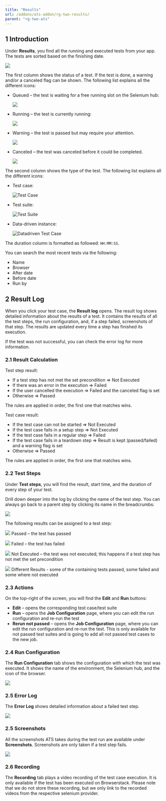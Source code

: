 ```yaml
---
title: "Results"
url: /addons/ats-addon/rg-two-results/
parent: "rg-two-ats"
---
```


## 1 Introduction

Under **Results**, you find all the running and executed tests from your app. The tests are sorted based on the finishing date.

![](/attachments/addons/ats-addon/rg-ats/rg-two-ats/rg-two-results/test-runs.png)

The first column shows the status of a test. If the test is done, a warning and/or a canceled flag can be shown. The following list explains all the different icons:

*  Queued – the test is waiting for a free running slot on the Selenium hub:

    ![](/attachments/addons/ats-addon/rg-ats/rg-two-ats/rg-two-results/queued.png)

*  Running – the test is currently running:

    ![](/attachments/addons/ats-addon/rg-ats/rg-two-ats/rg-two-results/running.gif)
    
*  Warning – the test is passed but may require your attention.

    ![](/attachments/addons/ats-addon/rg-ats/rg-two-ats/rg-two-results/warning-flag.png)
    
*  Canceled – the test was canceled before it could be completed.

    ![](/attachments/addons/ats-addon/rg-ats/rg-two-ats/rg-two-results/canceled-flag.PNG)
    

The second column shows the type of the test. The following list explains all the different icons:

*  Test case:

    ![Test Case](/attachments/addons/ats-addon/rg-ats/rg-two-ats/rg-two-results/test-case-icon.png)

*  Test suite:

    ![Test Suite](/attachments/addons/ats-addon/rg-ats/rg-two-ats/rg-two-results/test-suite-icon.png) 

*  Data-driven instance:

    ![Datadriven Test Case](/attachments/addons/ats-addon/rg-ats/rg-two-ats/rg-two-results/ddt-icon.png)

The duration column is formatted as followed: `HH:MM:SS`.

You can search the most recent tests via the following:

* Name
* Browser
* After date
* Before date
* Run by

## 2 Result Log

When you click your test case, the **Result log** opens. The result log shows detailed information about the results of a test. It contains the results of all the test steps, the run configuration, and, if a step failed, screenshots of that step. The results are updated every time a step has finished its execution.

If the test was not successful, you can check the error log for more information.

### 2.1 Result Calculation

Test step result:

* If a test step has not met the set precondition => Not Executed
* If there was an error in the execution => Failed
* If the user cancelled the execution => Failed and the canceled flag is set
* Otherwise => Passed

The rules are applied in order, the first one that matches wins.

Test case result:

* If the test case can not be started  => Not Executed
* If the test case fails in a setup step => Not Executed
* If the test case fails in a regular step => Failed
* If the test case fails in a teardown step => Result is kept (passed/failed) and a warning flag is set
* Otherwise => Passed

The rules are applied in order, the first one that matches wins.

### 2.2 Test Steps

Under **Test steps**, you will find the result, start time, and the duration of every step of your test.

Drill down deeper into the log by clicking the name of the test step. You can always go back to a parent step by clicking its name in the breadcrumbs:

![](/attachments/addons/ats-addon/rg-ats/rg-two-ats/rg-two-results/result-log.png)

The following results can be assigned to a test step:

![](/attachments/addons/ats-addon/rg-ats/rg-two-ats/rg-two-results/passed-icon.png)  Passed – the test has passed

![](/attachments/addons/ats-addon/rg-ats/rg-two-ats/rg-two-results/failed-icon.png)  Failed – the test has failed

![](/attachments/addons/ats-addon/rg-ats/rg-two-ats/rg-two-results/not-executed-icon.png)  Not Executed – the test was not executed; this happens if a test step has not met the set precondition

![](/attachments/addons/ats-addon/rg-ats/rg-two-ats/rg-two-results/mixed-icon.png)  Different Results - some of the containing tests passed, some failed and some where not executed

### 2.3 Actions

On the top-right of the screen, you will find the **Edit** and **Run** buttons:

* **Edit** – opens the corresponding test case/test suite
* **Run** – opens the **Job Configuration** page, where you can edit the run configuration and re-run the test
* **Rerun not passed** – opens the **Job Configuration** page, where you can edit the run configuration and re-run the test. This is only available for not passed test suites and is going to add all not passed test cases to the new job.

### 2.4 Run Configuration

The **Run Configuration** tab shows the configuration with which the test was executed. It shows the name of the environment, the Selenium hub, and the icon of the browser.

![](/attachments/addons/ats-addon/rg-ats/rg-two-ats/rg-two-results/result-log-run-config.png)

### 2.5 Error Log

The **Error Log** shows detailed information about a failed test step.

![](/attachments/addons/ats-addon/rg-ats/rg-two-ats/rg-two-results/result-log-error-log.png)

### 2.5 Screenshots

All the screenshots ATS takes during the test run are available under **Screenshots**. Screenshots are only taken if a test step fails.

![](/attachments/addons/ats-addon/rg-ats/rg-two-ats/rg-two-results/result-log-screenshots.png)

### 2.6 Recording

The **Recording** tab plays a video recording of the test case execution. It is only available if the test has been executed on Browserstack. Please note that we do not store these recording, but we only link to the recorded videos from the respective selenium provider.

